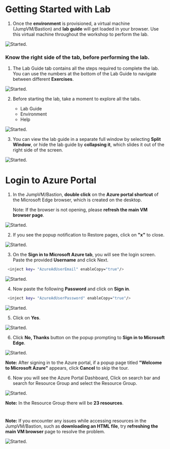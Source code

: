 # Getting Started with Lab

1. Once the **environment** is provisioned, a virtual machine (JumpVM/Bastion) and **lab guide** will get loaded in your browser. Use this virtual machine throughout the workshop to perform the lab. 


![Started.](GetStarted/Task1.png)


### Know the right side of the tab, before performing the lab.

1. The Lab Guide tab contains all the steps required to complete the lab. You can use the numbers at the bottom of the Lab Guide to navigate between different **Exercises**.

![Started.](GetStarted/Task3.png)

2. Before starting the lab, take a moment to explore all the tabs.

    - Lab Guide
    - Environment
    - Help

![Started.](GetStarted/Task4.png)


3. You can view the lab guide in a separate full window by selecting **Split Window**, or hide the lab guide by **collapsing it**, which slides it out of the right side of the screen.

![Started.](GetStarted/Task5.png)


# Login to Azure Portal

1. In the JumpVM/Bastion, **double click** on the **Azure portal shortcut** of the Microsoft Edge browser, which is created on the desktop.

   Note: If the browser is not opening, please **refresh the main VM browser page**.

![Started.](GetStarted/Task6.png)

2. If you see the popup notification to Restore pages, click on  **"x"**  to close.

![Started.](GetStarted/Task7.png)

3. On the **Sign in to Microsoft Azure tab**, you will see the login screen. Paste the provided **Username** and click Next.

```BASH
 <inject key= "AzureAdUserEmail" enableCopy="true"/>
```

![Started.](GetStarted/Task8.png)

4. Now paste the following **Password** and click on **Sign in**.

```BASH
 <inject key= "AzureAdUserPassword" enableCopy="true"/>
```

![Started.](GetStarted/Task9.png)

5. Click on **Yes**.

![Started.](GetStarted/Task10.png)

6. Click **No, Thanks** button on the popup prompting to **Sign in to Microsoft Edge**.

![Started.](GetStarted/signinpopup.png)
   
**Note:** After signing in to the Azure portal, if a popup page titled **"Welcome to Microsoft Azure"** appears, click **Cancel** to skip the tour.

6. Now you will see the Azure Portal Dashboard, Click on search bar and search for **<inject key= "resourcegroup" enableCopy="true"/>** Resource Group and select the Resource Group.

![Started.](GetStarted/Task11.png)


**Note:** In the Resource Group there will be **23 resources**.

#

**Note:** If you encounter any issues while accessing resources in the JumpVM/Bastion, such as **downloading an HTML file**, try **refreshing the main VM browser** page to resolve the problem.

![Started.](GetStarted/Issue1.png)

